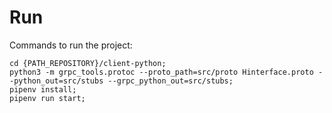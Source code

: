 # Run

Commands to run the project:

```
cd {PATH_REPOSITORY}/client-python;
python3 -m grpc_tools.protoc --proto_path=src/proto Hinterface.proto --python_out=src/stubs --grpc_python_out=src/stubs;
pipenv install;
pipenv run start;
```